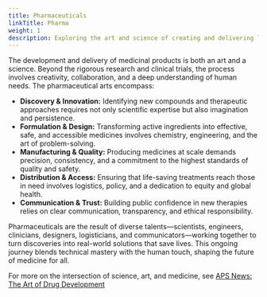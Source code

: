 ```yaml
---
title: Pharmaceuticals
linkTitle: Pharma
weight: 1
description: Exploring the art and science of creating and delivering life-saving medicines.
---
```


The development and delivery of medicinal products is both an art and a science. Beyond the rigorous research and clinical trials, the process involves creativity, collaboration, and a deep understanding of human needs. The pharmaceutical arts encompass:

- **Discovery & Innovation:** Identifying new compounds and therapeutic approaches requires not only scientific expertise but also imagination and persistence.
- **Formulation & Design:** Transforming active ingredients into effective, safe, and accessible medicines involves chemistry, engineering, and the art of problem-solving.
- **Manufacturing & Quality:** Producing medicines at scale demands precision, consistency, and a commitment to the highest standards of quality and safety.
- **Distribution & Access:** Ensuring that life-saving treatments reach those in need involves logistics, policy, and a dedication to equity and global health.
- **Communication & Trust:** Building public confidence in new therapies relies on clear communication, transparency, and ethical responsibility.

Pharmaceuticals are the result of diverse talents—scientists, engineers, clinicians, designers, logisticians, and communicators—working together to turn discoveries into real-world solutions that save lives. This ongoing journey blends technical mastery with the human touch, shaping the future of medicine for all.

For more on the intersection of science, art, and medicine, see [APS News: The Art of Drug Development](https://www.aps.org/archives/publications/apsnews/199906/popa.cfm)